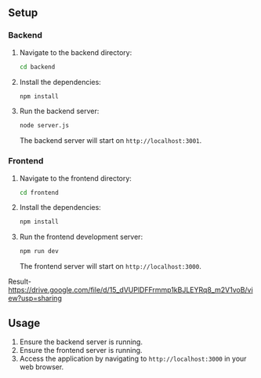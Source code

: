 
## Setup

### Backend

1. Navigate to the backend directory:

    ```bash
    cd backend
    ```

2. Install the dependencies:

    ```bash
    npm install
    ```

3. Run the backend server:

    ```bash
    node server.js
    ```

    The backend server will start on `http://localhost:3001`.

### Frontend

1. Navigate to the frontend directory:

    ```bash
    cd frontend
    ```

2. Install the dependencies:

    ```bash
    npm install
    ```

3. Run the frontend development server:

    ```bash
    npm run dev
    ```

    The frontend server will start on `http://localhost:3000`.

Result- https://drive.google.com/file/d/15_dVUPlDFFrmmp1kBJLEYRq8_m2V1voB/view?usp=sharing



## Usage

1. Ensure the backend server is running.
2. Ensure the frontend server is running.
3. Access the application by navigating to `http://localhost:3000` in your web browser.
